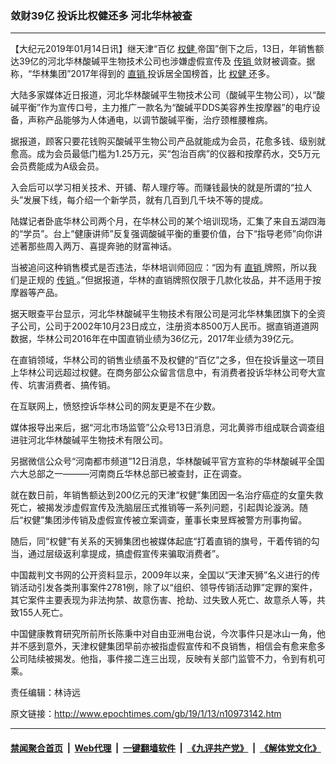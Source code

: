 ### 敛财39亿 投诉比权健还多 河北华林被查
------------------------

<p>
 【大纪元2019年01月14日讯】继天津“百亿
 <a href="http://www.epochtimes.com/gb/tag/%E6%9D%83%E5%81%A5.html">
  权健
 </a>
 帝国”倒下之后，13日，年销售额达39亿的河北华林酸碱平生物技术公司也涉嫌虚假宣传及
 <a href="http://www.epochtimes.com/gb/tag/%E4%BC%A0%E9%94%80.html">
  传销
 </a>
 敛财被调查。据称，“华林集团”2017年得到的
 <a href="http://www.epochtimes.com/gb/tag/%E7%9B%B4%E9%94%80.html">
  直销
 </a>
 投诉居全国榜首，比
 <a href="http://www.epochtimes.com/gb/tag/%E6%9D%83%E5%81%A5.html">
  权健
 </a>
 还多。
</p>
<p>
 大陆多家媒体近日报道，河北华林酸碱平生物技术公司（酸碱平生物公司），以“酸碱平衡”作为宣传口号，主力推广一款名为“酸碱平DDS美容养生按摩器”的电疗设备，声称产品能够为人体通电，以调节酸碱平衡，治疗颈椎腰椎病。
</p>
<p>
 据报道，顾客只要花钱购买酸碱平生物公司产品就能成为会员，花愈多钱、级别就愈高。成为会员最低门槛为1.25万元，买“包治百病”的仪器和按摩药水，交5万元会员费能成为A级会员。
</p>
<p>
 入会后可以学习相关技术、开铺、帮人理疗等。而赚钱最快的就是所谓的“拉人头”发展下线，每介绍一个新学员，就有几百到几千块不等的提成。
</p>
<p>
 陆媒记者卧底华林公司两个月，在华林公司的某个培训现场，汇集了来自五湖四海的“学员”。台上“健康讲师”反复强调酸碱平衡的重要价值，台下“指导老师”向你讲述著那些周入两万、喜提奔驰的财富神话。
</p>
<p>
 当被追问这种销售模式是否违法，华林培训师回应：“因为有
 <a href="http://www.epochtimes.com/gb/tag/%E7%9B%B4%E9%94%80.html">
  直销
 </a>
 牌照，所以我们是正规的
 <a href="http://www.epochtimes.com/gb/tag/%E4%BC%A0%E9%94%80.html">
  传销
 </a>
 。”但据报道，华林的直销牌照仅限于几款化妆品，并不适用于按摩器等产品。
</p>
<p>
 据天眼查平台显示，河北华林酸碱平生物技术有限公司是河北华林集团旗下的全资子公司，公司于2002年10月23日成立，注册资本8500万人民币。据直销道道网数据，华林公司2016年在中国直销业绩为36亿元，2017年业绩为39亿元。
</p>
<p>
 在直销领域，华林公司的销售业绩虽不及权健的“百亿”之多，但在投诉量这一项目上华林公司远超过权健。在商务部公众留言信息中，有消费者投诉华林公司夸大宣传、坑害消费者、搞传销。
</p>
<p>
 在互联网上，愤怒控诉华林公司的网友更是不在少数。
</p>
<p>
 媒体报导出来后，据“河北市场监管”公众号13日消息，河北黄骅市组成联合调查组进驻河北华林酸碱平生物技术有限公司。
</p>
<p>
 另据微信公众号“河南都市频道”12日消息，华林酸碱平官方宣称的华林酸碱平全国六大总部之一———河南商丘华林总部已被查封，正在调查。
</p>
<p>
 就在数日前，年销售额达到200亿元的天津“权健”集团因一名治疗癌症的女童失救死亡，被揭发涉虚假宣传及洗脑层压式推销等一系列问题，引起舆论漩涡。随后“权健”集团涉传销及虚假宣传被立案调查，董事长束昱辉被警方刑事拘留。
</p>
<p>
 随后，同“权健”有关系的天狮集团也被媒体起底“打着直销的旗号，干着传销的勾当，通过层级返利拿提成，搞虚假宣传来骗取消费者”。
</p>
<p>
 中国裁判文书网的公开资料显示，2009年以来，全国以“天津天狮”名义进行的传销活动引发各类刑事案件2781例，除了以“组织、领导传销活动罪”定罪的案件，其它案件主要表现为非法拘禁、故意伤害、抢劫、过失致人死亡、故意杀人等，共致155人死亡。
</p>
<p>
 中国健康教育研究所前所长陈秉中对自由亚洲电台说，今次事件只是冰山一角，他并不感到意外，天津权健集团早前亦被指虚假宣传和不良销售，相信会有愈来愈多公司陆续被揭发。他指，事件接二连三出现，反映有关部门监管不力，令到有机可乘。
</p>
<p>
 责任编辑：林诗远
</p>

原文链接：http://www.epochtimes.com/gb/19/1/13/n10973142.htm


------------------------
#### [禁闻聚合首页](https://github.com/gfw-breaker/banned-news/blob/master/README.md) &nbsp;|&nbsp; [Web代理](https://github.com/gfw-breaker/open-proxy/blob/master/README.md) &nbsp;|&nbsp; [一键翻墙软件](https://github.com/gfw-breaker/nogfw/blob/master/README.md) &nbsp;|&nbsp; [《九评共产党》](https://github.com/gfw-breaker/9ping.md/blob/master/README.md#九评之一评共产党是什么) &nbsp;|&nbsp; [《解体党文化》](https://github.com/gfw-breaker/jtdwh.md/blob/master/README.md#绪论)